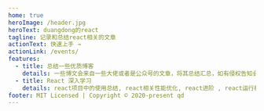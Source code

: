 ```yaml
---
home: true
heroImage: /header.jpg
heroText: duangdong的react
tagline: 记录和总结react相关的文章
actionText: 快速上手 →
actionLink: /events/
features:
  - title: 总结一些优质博客
    details: 一些博文会来自一些大佬或者是公众号的文章，将其总结汇总，如有侵权告知会删除滴。
  - title: React 深入学习
    details: react项目中的使用总结, react相关性能优化, react进阶 , react运行机制和源码方面的解析。
footer: MIT Licensed | Copyright © 2020-present qd
---
```

